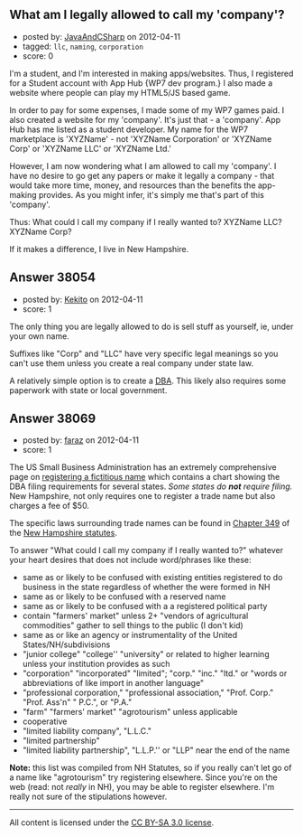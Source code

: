 ## What am I legally allowed to call my 'company'?

- posted by: [JavaAndCSharp](https://stackexchange.com/users/-1/17421-javaandcsharp) on 2012-04-11
- tagged: `llc`, `naming`, `corporation`
- score: 0

I'm a student, and I'm interested in making apps/websites. Thus, I registered for a Student account with App Hub {WP7 dev program.} I also made a website where people can play my HTML5/JS based  game.

In order to pay for some expenses, I made some of my WP7 games paid. I also created a website for my 'company'. It's just that - a 'company'. App Hub has me listed as a student developer. My name for the WP7 marketplace is 'XYZName' - not 'XYZName Corporation' or 'XYZName Corp' or 'XYZName LLC' or 'XYZName Ltd.' 

However, I am now wondering what I am allowed to call my 'company'. I have no desire to go get any papers or make it legally a company - that would take more time, money, and resources than the benefits the app-making provides. As you might infer, it's simply me that's part of this 'company'.

Thus: What could I call my company if I really wanted to? XYZName LLC? XYZName Corp?

If it makes a difference, I live in New Hampshire.


## Answer 38054

- posted by: [Kekito](https://stackexchange.com/users/-1/5898-kekito) on 2012-04-11
- score: 1

<p>The only thing you are legally allowed to do is sell stuff as yourself, ie, under your own name.</p>

<p>Suffixes like "Corp" and "LLC" have very specific legal meanings so you can't use them unless you create a real company under state law.</p>

<p>A relatively simple option is to create a <a href="http://en.wikipedia.org/wiki/Doing_business_as" rel="nofollow">DBA</a>.  This likely also requires some paperwork with state or local government.</p>



## Answer 38069

- posted by: [faraz](https://stackexchange.com/users/-1/17429-faraz) on 2012-04-11
- score: 1

The US Small Business Administration has an extremely comprehensive page on [registering a fictitious name](http://www.sba.gov/content/register-your-fictitious-or-doing-business-dba-name) which contains a chart showing the DBA filing requirements for several states. *Some states do __not__ require filing.* New Hampshire, not only requires one to register a trade name but also charges a fee of $50.

The specific laws surrounding trade names can be found in [Chapter 349](http://www.gencourt.state.nh.us/rsa/html/XXXI/349/349-mrg.htm) of the [New Hampshire statutes](http://www.gencourt.state.nh.us/rsa/html/indexes/).

To answer "What could I call my company if I really wanted to?" whatever your heart desires  that does not include word/phrases like these:

 - same as or likely to be confused with existing entities registered to do business in the state regardless of whether the were formed in NH
 - same as or likely to be confused with a reserved name
 - same as or likely to be confused with a a registered political party
 - contain "farmers' market" unless 2+ "vendors of agricultural commodities" gather to sell things to the public (I don't kid)
 - same as or like an agency or instrumentality of the United States/NH/subdivisions
 -  "junior college" "college'' "university" or related to higher learning unless your institution provides as such
 - "corporation" "incorporated" "limited"; "corp." "inc." "ltd." or "words or abbreviations of like import in another language"
 - "professional corporation," "professional association," "Prof. Corp." "Prof. Ass'n" " P.C.", or "P.A."
 - "farm" "farmers' market" "agrotourism" unless applicable
 - cooperative
 - "limited liability company", "L.L.C."
 - "limited partnership" 
 - "limited liability partnership", "L.L.P.'' or "LLP" near the end of the name

**Note:** this list was compiled from NH Statutes, so if you really can't let go of a name like "agrotourism" try registering elsewhere.  Since you're on the web (read: not _really_ in NH), you may be able to register elsewhere. I'm really not sure of the stipulations however.



---

All content is licensed under the [CC BY-SA 3.0 license](https://creativecommons.org/licenses/by-sa/3.0/).
